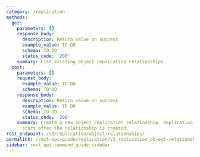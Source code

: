 ```yaml
---
category: /replication
methods:
  get:
    parameters: []
    response_body:
      description: Return value on success
      example_value: TO DO
      schema: TO DO
      status_code: '200'
    summary: List existing object replication relationships.
  post:
    parameters: []
    request_body:
      example_value: TO DO
      schema: TO DO
    response_body:
      description: Return value on success
      example_value: TO DO
      schema: TO DO
      status_code: '200'
    summary: Create a new object replication relationship. Replication will automatically
      start after the relationship is created.
rest_endpoint: /v3/replication/object-relationships/
permalink: /rest-api-guide/replication/v3_replication_object-relationships.html
sidebar: rest_api_command_guide_sidebar
---
```

